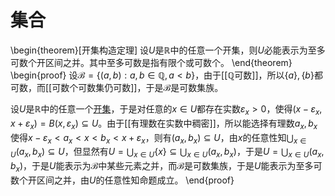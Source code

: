 # 集合

\begin{theorem}[开集构造定理]
设$U$是$\mathbb{R}$中的任意一个开集，则$U$必能表示为至多可数个开区间之并。其中至多可数是指有限个或可数个。
\end{theorem}
\begin{proof}
设$\mathcal{B}=\{(a,b): a,b\in\mathbb{Q}, a<b\}$，由于[[$\mathbb{Q}$可数]]，所以$\{a\},\{b\}$都可数，而[[可数个可数集仍可数]]，于是$\mathcal{B}$是可数集族。

设$U$是$\mathbb{R}$中的任意一个[开集](page/度量空间/开集)，于是对任意的$x\in U$都存在实数$\varepsilon_x>0$，使得$(x-\varepsilon_x,x+\varepsilon_x)=B(x,\varepsilon_x)\subseteq U$。由于[[有理数在实数中稠密]]，所以能选择有理数$a_x,b_x$使得$x-\varepsilon_x<a_x<x<b_x<x+\varepsilon_x$，则有$(a_x,b_x)\subseteq U$，由$x$的任意性知$\bigcup_{x\in U}(a_x,b_x)\subseteq U$，但显然有$U=\bigcup_{x\in U}\{x\}\subseteq\bigcup_{x \in U}(a_x,b_x)$，于是$U=\bigcup_{x\in U}(a_x,b_x)$，于是$U$能表示为$\mathcal{B}$中某些元素之并，而$\mathcal{B}$是可数集族，于是$U$能表示为至多可数个开区间之并，由$U$的任意性知命题成立。
\end{proof}
